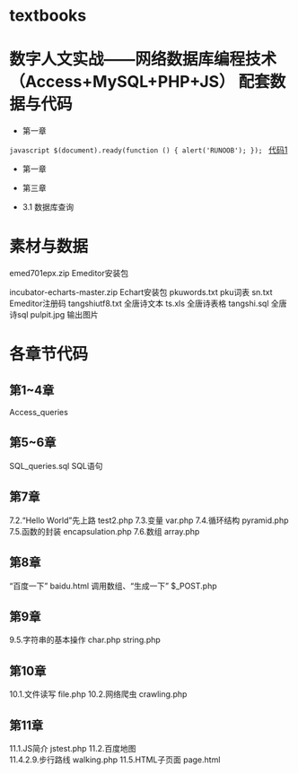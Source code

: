 # textbooks
# 数字人文实战——网络数据库编程技术（Access+MySQL+PHP+JS） 配套数据与代码
* 第一章

 `javascript
$(document).ready(function () {
    alert('RUNOOB');
});
`
[代码1](https://github.com/GoThereGit/textbooks/edit/main/php1.php)

* 第一章

* 第三章
+ 3.1 数据库查询

# 素材与数据

emed701epx.zip   Emeditor安装包 

incubator-echarts-master.zip  Echart安装包
pkuwords.txt  pku词表
sn.txt  Emeditor注册码
tangshiutf8.txt  全唐诗文本
ts.xls  全唐诗表格
tangshi.sql  全唐诗sql
pulpit.jpg  输出图片


# 各章节代码

## 第1~4章
Access_queries


## 第5~6章
SQL_queries.sql  SQL语句


## 第7章
7.2.“Hello World”先上路  test2.php
7.3.变量  var.php
7.4.循环结构  pyramid.php
7.5.函数的封装  encapsulation.php
7.6.数组  array.php


## 第8章
“百度一下”  baidu.html
调用数组、“生成一下”   $_POST.php


## 第9章
9.5.字符串的基本操作  char.php
                     string.php

                
## 第10章
10.1.文件读写  file.php
10.2.网络爬虫  crawling.php


## 第11章
11.1.JS简介  jstest.php
11.2.百度地图  
11.4.2.9.步行路线  walking.php
11.5.HTML子页面  page.html



